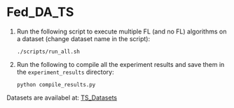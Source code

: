 # Fed_DA_TS

1. Run the following script to execute multiple FL (and no FL) algorithms on a dataset (change dataset name in the script):

   `./scripts/run_all.sh`

2. Run the following to compile all the experiment results and save them in the `experiment_results` directory:

      `python compile_results.py`

Datasets are availabel at: [TS_Datasets](https://www.dropbox.com/scl/fo/0mjzio1p0y3hd51astmid/AJw6bNmYEd9rceKYJ7u2sZU?rlkey=ktkwpx7h16kco00wlwe6u2ohp&st=9m9qaf7g&dl=0)
